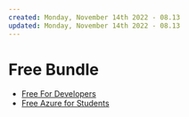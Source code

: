 ```yaml
---
created: Monday, November 14th 2022 - 08.13
updated: Monday, November 14th 2022 - 08.13
---
```

# Free Bundle
- [Free For Developers](https://free-for.dev/#/)
- [Free Azure for Students](https://azure.microsoft.com/en-us/free/students/)